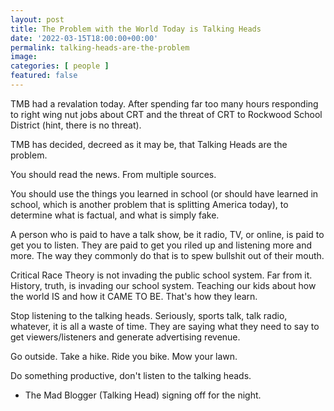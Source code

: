 ```yaml
---
layout: post
title: The Problem with the World Today is Talking Heads
date: '2022-03-15T18:00:00+00:00'
permalink: talking-heads-are-the-problem
image: 
categories: [ people ]
featured: false
---
```

TMB had a revalation today. After spending far too many hours responding to right wing nut jobs about CRT and the threat of CRT to Rockwood School District (hint, there is no threat).

TMB has decided, decreed as it may be, that Talking Heads are the problem.

You should read the news. From multiple sources.

You should use the things you learned in school (or should have learned in school, which is another problem that is splitting America today), to determine what is factual, and what is simply fake.

A person who is paid to have a talk show, be it radio, TV, or online, is paid to get you to listen. They are paid to get you riled up and listening more and more. The way they commonly do that is to spew bullshit out of their mouth.

Critical Race Theory is not invading the public school system. Far from it. History, truth, is invading our school system. Teaching our kids about how the world IS and how it CAME TO BE. That's how they learn.

Stop listening to the talking heads. Seriously, sports talk, talk radio, whatever, it is all a waste of time. They are saying what they need to say to get viewers/listeners and generate advertising revenue.

Go outside. Take a hike. Ride you bike. Mow your lawn. 

Do something productive, don't listen to the talking heads.

- The Mad Blogger (Talking Head) signing off for the night.